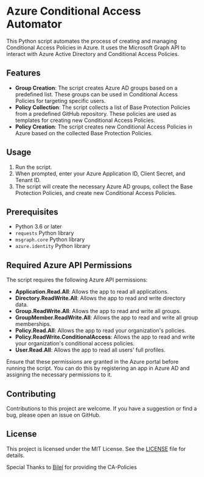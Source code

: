 # Azure Conditional Access Automator

This Python script automates the process of creating and managing Conditional Access Policies in Azure. It uses the Microsoft Graph API to interact with Azure Active Directory and Conditional Access Policies.

## Features

- **Group Creation**: The script creates Azure AD groups based on a predefined list. These groups can be used in Conditional Access Policies for targeting specific users.
- **Policy Collection**: The script collects a list of Base Protection Policies from a predefined GitHub repository. These policies are used as templates for creating new Conditional Access Policies.
- **Policy Creation**: The script creates new Conditional Access Policies in Azure based on the collected Base Protection Policies.

## Usage

1. Run the script.
2. When prompted, enter your Azure Application ID, Client Secret, and Tenant ID.
3. The script will create the necessary Azure AD groups, collect the Base Protection Policies, and create new Conditional Access Policies.

## Prerequisites

- Python 3.6 or later
- `requests` Python library
- `msgraph.core` Python library
- `azure.identity` Python library

## Required Azure API Permissions

The script requires the following Azure API permissions:

- **Application.Read.All**: Allows the app to read all applications.
- **Directory.ReadWrite.All**: Allows the app to read and write directory data.
- **Group.ReadWrite.All**: Allows the app to read and write all groups.
- **GroupMember.ReadWrite.All**: Allows the app to read and write all group memberships.
- **Policy.Read.All**: Allows the app to read your organization's policies.
- **Policy.ReadWrite.ConditionalAccess**: Allows the app to read and write your organization's conditional access policies.
- **User.Read.All**: Allows the app to read all users' full profiles.

Ensure that these permissions are granted in the Azure portal before running the script. You can do this by registering an app in Azure AD and assigning the necessary permissions to it.

## Contributing

Contributions to this project are welcome. If you have a suggestion or find a bug, please open an issue on GitHub.

## License

This project is licensed under the MIT License. See the [LICENSE](LICENSE) file for details.




Special Thanks to [Bilel](https://github.com/Bilouu95) for providing the CA-Policies
